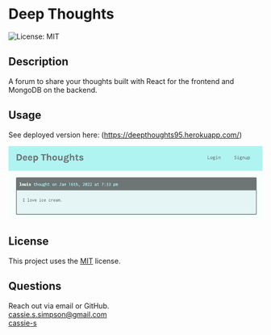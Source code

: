 # Deep Thoughts
  ![License: MIT](https://img.shields.io/badge/License-MIT-yellow.svg)

  ## Description
  A forum to share your thoughts built with React for the frontend and MongoDB on the backend. 


  ## Usage

  See deployed version here: (https://deepthoughts95.herokuapp.com/)

  ![Screenshot of Application](screenshot.png)

  ## License
    
  This project uses  the [MIT](https://opensource.org/licenses/MIT) license.


  ## Questions
  Reach out via email or GitHub.  
  cassie.s.simpson@gmail.com  
  [cassie-s](https://github.com/cassie-s/)
  

